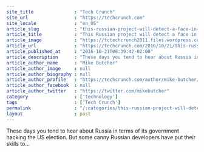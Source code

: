 ```yaml
---
site_title               : "Tech Crunch"
site_url                 : "https://techcrunch.com"
site_locale              : "en_US"
article_slug             : "this-russian-project-will-detect-a-face-in-any-tv-channel-in-real-time"
article_title            : "This Russian project will detect a face in any TV channel in real-time"
article_image            : "https://tctechcrunch2011.files.wordpress.com/2016/10/screen-shot-2016-10-21-at-17-56-48.png?w=764&h=344&crop=1"
article_url              : "https://techcrunch.com/2016/10/21/this-russian-project-will-detect-a-face-in-any-tv-channel-in-real-time/"
article_published_at     : "2016-10-21T08:39:42-02:00"
article_description      : "These days you tend to hear about Russia in terms of its government hacking the US election. But some canny Russian developers have put their skills to..."
article_author_name      : "Mike Butcher"
article_author_image     : null
article_author_biography : null
article_author_profile   : "https://techcrunch.com/author/mike-butcher/"
article_author_facebook  : null
article_author_twitter   : "https://twitter.com/mikebutcher"
category                 : ['technology']
tags                     : ['Tech Crunch']
permalink                : "/:categories/this-russian-project-will-detect-a-face-in-any-tv-channel-in-real-time/"
layout                   : post
---
```


These days you tend to hear about Russia in terms of its government hacking the US election. But some canny Russian developers have put their skills to...
